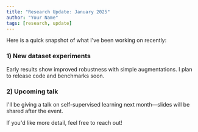 ```yaml
---
title: "Research Update: January 2025"
author: "Your Name"
tags: [research, update]
---
```


Here is a quick snapshot of what I've been working on recently:

### 1) New dataset experiments
Early results show improved robustness with simple augmentations. I plan to release code and benchmarks soon.

### 2) Upcoming talk
I'll be giving a talk on self-supervised learning next month—slides will be shared after the event.

If you'd like more detail, feel free to reach out!